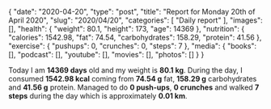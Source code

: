 {
    "date": "2020-04-20",
    "type": "post",
    "title": "Report for Monday 20th of April 2020",
    "slug": "2020\/04\/20",
    "categories": [
        "Daily report"
    ],
    "images": [],
    "health": {
        "weight": 80.1,
        "height": 173,
        "age": 14369
    },
    "nutrition": {
        "calories": 1542.98,
        "fat": 74.54,
        "carbohydrates": 158.29,
        "protein": 41.56
    },
    "exercise": {
        "pushups": 0,
        "crunches": 0,
        "steps": 7
    },
    "media": {
        "books": [],
        "podcast": [],
        "youtube": [],
        "movies": [],
        "photos": []
    }
}

Today I am <strong>14369 days</strong> old and my weight is <strong>80.1 kg</strong>. During the day, I consumed <strong>1542.98 kcal</strong> coming from <strong>74.54 g</strong> fat, <strong>158.29 g</strong> carbohydrates and <strong>41.56 g</strong> protein. Managed to do <strong>0 push-ups</strong>, <strong>0 crunches</strong> and walked <strong>7 steps</strong> during the day which is approximately <strong>0.01 km</strong>.